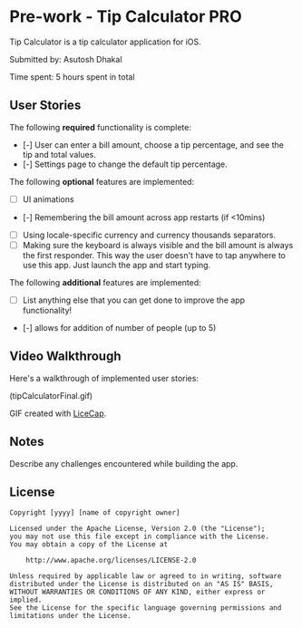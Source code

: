 # Pre-work - Tip Calculator PRO

Tip Calculator is a tip calculator application for iOS.

Submitted by: Asutosh Dhakal

Time spent: 5 hours spent in total

## User Stories

The following **required** functionality is complete:

* [-] User can enter a bill amount, choose a tip percentage, and see the tip and total values.
* [-] Settings page to change the default tip percentage.

The following **optional** features are implemented:
* [ ] UI animations
* [-] Remembering the bill amount across app restarts (if <10mins)
* [ ] Using locale-specific currency and currency thousands separators.
* [ ] Making sure the keyboard is always visible and the bill amount is always the first responder. This way the user doesn't have to tap anywhere to use this app. Just launch the app and start typing.

The following **additional** features are implemented:

- [ ] List anything else that you can get done to improve the app functionality!
- [-] allows for addition of number of people (up to 5)

## Video Walkthrough 

Here's a walkthrough of implemented user stories:

(tipCalculatorFinal.gif)

GIF created with [LiceCap](http://www.cockos.com/licecap/).

## Notes

Describe any challenges encountered while building the app.

## License

    Copyright [yyyy] [name of copyright owner]

    Licensed under the Apache License, Version 2.0 (the "License");
    you may not use this file except in compliance with the License.
    You may obtain a copy of the License at

        http://www.apache.org/licenses/LICENSE-2.0

    Unless required by applicable law or agreed to in writing, software
    distributed under the License is distributed on an "AS IS" BASIS,
    WITHOUT WARRANTIES OR CONDITIONS OF ANY KIND, either express or implied.
    See the License for the specific language governing permissions and
    limitations under the License.
